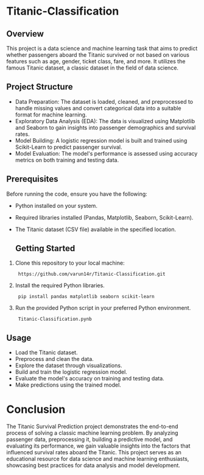 # Titanic-Classification
##  Overview
This project is a data science and machine learning task that aims to predict whether passengers aboard the Titanic survived or not based on various features such as age, gender, ticket class, fare, and more. It utilizes the famous Titanic dataset, a classic dataset in the field of data science.

## Project Structure
- Data Preparation: The dataset is loaded, cleaned, and preprocessed to handle missing values and convert categorical data into a suitable format for machine learning.
- Exploratory Data Analysis (EDA): The data is visualized using Matplotlib and Seaborn to gain insights into passenger demographics and survival rates.
- Model Building: A logistic regression model is built and trained using Scikit-Learn to predict passenger survival.
- Model Evaluation: The model's performance is assessed using accuracy metrics on both training and testing data.

## Prerequisites
Before running the code, ensure you have the following:

- Python installed on your system.
- Required libraries installed (Pandas, Matplotlib, Seaborn, Scikit-Learn).
- The Titanic dataset (CSV file) available in the specified location.

  ## Getting Started
1. Clone this repository to your local machine:
   
        https://github.com/varun14r/Titanic-Classification.git
2. Install the required Python libraries.

        pip install pandas matplotlib seaborn scikit-learn
3. Run the provided Python script in your preferred Python environment.

        Titanic-Classification.pynb

## Usage
- Load the Titanic dataset.
- Preprocess and clean the data.
- Explore the dataset through visualizations.
- Build and train the logistic regression model.
- Evaluate the model's accuracy on training and testing data.
- Make predictions using the trained model.

# Conclusion
The Titanic Survival Prediction project demonstrates the end-to-end process of solving a classic machine learning problem. By analyzing passenger data, preprocessing it, building a predictive model, and evaluating its performance, we gain valuable insights into the factors that influenced survival rates aboard the Titanic. This project serves as an educational resource for data science and machine learning enthusiasts, showcasing best practices for data analysis and model development.
